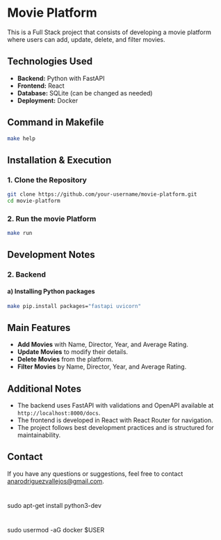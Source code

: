 # Movie Platform

This is a Full Stack project that consists of developing a movie platform where users can add, update, delete, and filter movies.

## Technologies Used

- **Backend:** Python with FastAPI
- **Frontend:** React
- **Database:** SQLite (can be changed as needed)
- **Deployment:** Docker

## Command in Makefile

```bash
make help
```

## Installation & Execution

### 1. Clone the Repository

```bash
git clone https://github.com/your-username/movie-platform.git
cd movie-platform
```

### 2. Run the movie Platform

```bash
make run
```

## Development Notes

### 2. Backend

#### a) Installing Python packages

```bash
make pip.install packages="fastapi uvicorn"
```

## Main Features

- **Add Movies** with Name, Director, Year, and Average Rating.
- **Update Movies** to modify their details.
- **Delete Movies** from the platform.
- **Filter Movies** by Name, Director, Year, and Average Rating.

## Additional Notes

- The backend uses FastAPI with validations and OpenAPI available at `http://localhost:8000/docs`.
- The frontend is developed in React with React Router for navigation.
- The project follows best development practices and is structured for maintainability.

## Contact

If you have any questions or suggestions, feel free to contact anarodriguezvallejos@gmail.com.

#

sudo apt-get install python3-dev

#

sudo usermod -aG docker $USER
